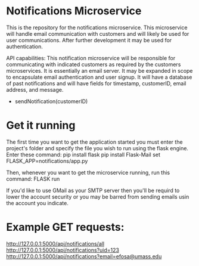 # Notifications Microservice
This is the repository for the notifications microservice. This microservice will handle email communication with customers and will likely be used for user communications. After further development it may be used for authentication.

API capabilities: This notification microservice will be responsible for communicating with indicated customers as required by the customers microservices. It is essentially an email server. It may be expanded in scope to encapsulate email authentication and user signup. It will have a database of past notifications and will have fields for timestamp, customerID, email address, and message.
- sendNotification(customerID)

# Get it running
The first time you want to get the application started you must enter the project's folder and specify the file you wish to run using the flask engine. Enter these command:
    pip install flask
    pip install Flask-Mail
    set FLASK_APP=notifications/app.py 

Then, whenever you want to get the microservice running, run this command:
    FLASK run

If you'd like to use GMail as your SMTP server then you'll be requird to lower the account security or you may be barred from sending emails usin the account you indicate.

# Example GET requests:
http://127.0.0.1:5000/api/notifications/all
http://127.0.0.1:5000/api/notifications?uid=123
http://127.0.0.1:5000/api/notifications?email=efosa@umass.edu